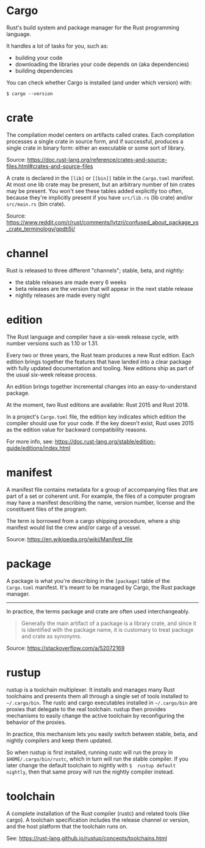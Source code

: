 # Cargo

Rust's build system and package manager for the Rust programming language.

It handles a lot of tasks for you, such as:

   - building your code
   - downloading the libraries your code depends on (aka dependencies)
   - building dependencies

You can check whether Cargo is installed (and under which version) with:

    $ cargo --version

# crate

The  compilation model  centers on  artifacts called  crates.  Each  compilation
processes a  single crate in source  form, and if successful,  produces a single
crate in binary form: either an executable or some sort of library.

Source: <https://doc.rust-lang.org/reference/crates-and-source-files.html#crates-and-source-files>

A crate is declared in the `[lib]` or `[[bin]]` table in the `Cargo.toml` manifest.
At most  one lib crate  may be  present, but an  arbitrary number of  bin crates
may  be  present.  You  won't  see  these  tables  added explicitly  too  often,
because they're implicitly  present if you have `src/lib.rs`  (lib crate) and/or
`src/main.rs` (bin crate).

Source: <https://www.reddit.com/r/rust/comments/lvtzri/confused_about_package_vs_crate_terminology/gpdti5j/>

# channel

Rust is released to three different "channels"; stable, beta, and nightly:

   - the stable releases are made every 6 weeks
   - beta releases are the version that will appear in the next stable release
   - nightly releases are made every night

# edition

The  Rust language  and  compiler have  a six-week  release  cycle, with  number
versions such as 1.10 or 1.31.

Every two  or three  years, the  Rust team  produces a  new Rust  edition.  Each
edition brings together the features that  have landed into a clear package with
fully updated documentation and tooling.  New editions ship as part of the usual
six-week release process.

An edition brings together incremental changes into an easy-to-understand package.

At the moment, two Rust editions are available: Rust 2015 and Rust 2018.

In a  project's `Cargo.toml` file, the  edition key indicates which  edition the
compiler should use for your code.  If  the key doesn't exist, Rust uses 2015 as
the edition value for backward compatibility reasons.

For more info, see:
<https://doc.rust-lang.org/stable/edition-guide/editions/index.html>

# manifest

A manifest  file contains metadata  for a group  of accompanying files  that are
part of a  set or coherent unit.   For example, the files of  a computer program
may  have a  manifest  describing  the name,  version  number,  license and  the
constituent files of the program.

The term  is borrowed  from a  cargo shipping procedure,  where a  ship manifest
would list the crew and/or cargo of a vessel.

Source: <https://en.wikipedia.org/wiki/Manifest_file>

# package

A package is what you're describing in the `[package]` table of the `Cargo.toml`
manifest.  It's meant to be managed by Cargo, the Rust package manager.

---

In practice, the terms package and crate are often used interchangeably.

   > Generally the  main artifact of a  package is a  library crate, and since  it is
   > identified with the package name, it is  customary to treat package and crate as
   > synonyms.

Source: <https://stackoverflow.com/a/52072169>

# rustup

rustup is a toolchain multiplexer.  It installs and manages many Rust toolchains
and presents them all through a single set of tools installed to `~/.cargo/bin`.
The rustc  and cargo  executables installed in  `~/.cargo/bin` are  proxies that
delegate to the real toolchain. rustup then provides mechanisms to easily change
the active toolchain by reconfiguring the behavior of the proxies.

In practice,  this mechanism lets  you easily  switch between stable,  beta, and
nightly compilers and keep them  updated.

So  when  rustup  is first  installed,  running  rustc  will  run the  proxy  in
`$HOME/.cargo/bin/rustc`, which  in turn will  run the stable compiler.   If you
later change the  default toolchain to nightly with `$  rustup default nightly`,
then that same proxy will run the nightly compiler instead.

# toolchain

A complete  installation of the  Rust compiler  (rustc) and related  tools (like
cargo).  A toolchain specification includes  the release channel or version, and
the host platform that the toolchain runs on.

See: <https://rust-lang.github.io/rustup/concepts/toolchains.html>

